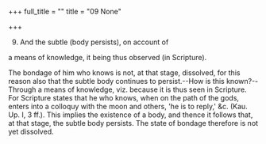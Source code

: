 +++
full_title = ""
title = "09 None"

+++


9. And the subtle (body persists), on account of

a means of knowledge, it being thus observed (in Scripture).

The bondage of him who knows is not, at that stage, dissolved, for this reason also that the subtle body continues to persist.--How is this known?--Through a means of knowledge, viz. because it is thus seen in Scripture. For Scripture states that he who knows, when on the path of the gods, enters into a colloquy with the moon and others, 'he is to reply,' &c. (Kau. Up. I, 3 ff.). This implies the existence of a body, and thence it follows that, at that stage, the subtle body persists. The state of bondage therefore is not yet dissolved.

